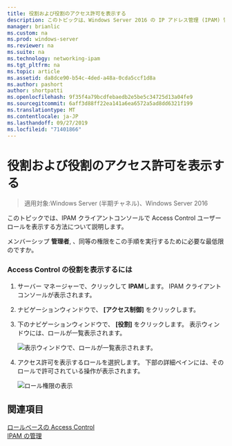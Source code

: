 ```yaml
---
title: 役割および役割のアクセス許可を表示する
description: このトピックは、Windows Server 2016 の IP アドレス管理 (IPAM) 管理ガイドに含まれています。
manager: brianlic
ms.custom: na
ms.prod: windows-server
ms.reviewer: na
ms.suite: na
ms.technology: networking-ipam
ms.tgt_pltfrm: na
ms.topic: article
ms.assetid: da8dce90-b54c-4ded-a48a-0cda5ccf1d8a
ms.author: pashort
author: shortpatti
ms.openlocfilehash: 9f35f4a79bcdfebaedb2e5be5c34725d13a04fe9
ms.sourcegitcommit: 6aff3d88ff22ea141a6ea6572a5ad8dd6321f199
ms.translationtype: MT
ms.contentlocale: ja-JP
ms.lasthandoff: 09/27/2019
ms.locfileid: "71401866"
---
```

# <a name="view-roles-and-role-permissions"></a>役割および役割のアクセス許可を表示する

>適用対象:Windows Server (半期チャネル)、Windows Server 2016

このトピックでは、IPAM クライアントコンソールで Access Control ユーザーロールを表示する方法について説明します。  
  
メンバーシップ **管理者**, 、同等の権限をこの手順を実行するために必要な最低限のですか。  
  
### <a name="to-view-access-control-roles"></a>Access Control の役割を表示するには  
  
1.  サーバー マネージャーで、クリックして  **IPAM**します。 IPAM クライアントコンソールが表示されます。  
  
2.  ナビゲーションウィンドウで、 **[アクセス制御]** をクリックします。  
  
3.  下のナビゲーションウィンドウで、 **[役割]** をクリックします。 表示ウィンドウには、ロールが一覧表示されます。  
  
    ![表示ウィンドウで、ロールが一覧表示されます。](../../media/View-Roles-and-Role-Permissions/ipam_ViewRoles_01.jpg)  
  
4.  アクセス許可を表示するロールを選択します。 下部の詳細ペインには、そのロールで許可されている操作が表示されます。  
  
    ![ロール権限の表示](../../media/View-Roles-and-Role-Permissions/ipam_ViewRoles_02.jpg)  
  
## <a name="see-also"></a>関連項目  
[ロールベースの Access Control](Role-based-Access-Control.md)  
[IPAM の管理](Manage-IPAM.md)  
  


